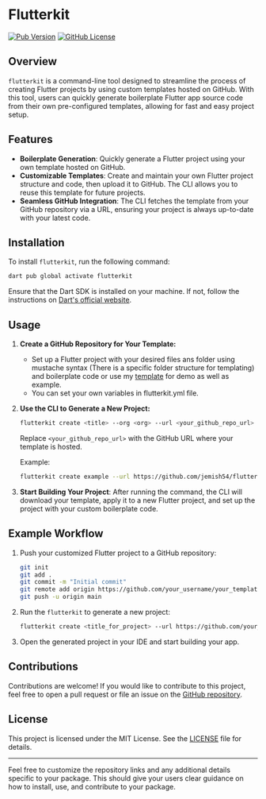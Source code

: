 # Flutterkit

[![Pub Version](https://img.shields.io/pub/v/flutterkit)](https://pub.dev/packages/flutterkit)
[![GitHub License](https://img.shields.io/github/license/jemish54/flutterkit)](https://github.com/jemish54/flutterkit/blob/master/LICENSE)

## Overview

`flutterkit` is a command-line tool designed to streamline the process of creating Flutter projects by using custom templates hosted on GitHub. With this tool, users can quickly generate boilerplate Flutter app source code from their own pre-configured templates, allowing for fast and easy project setup.

## Features

- **Boilerplate Generation**: Quickly generate a Flutter project using your own template hosted on GitHub.
- **Customizable Templates**: Create and maintain your own Flutter project structure and code, then upload it to GitHub. The CLI allows you to reuse this template for future projects.
- **Seamless GitHub Integration**: The CLI fetches the template from your GitHub repository via a URL, ensuring your project is always up-to-date with your latest code.

## Installation

To install `flutterkit`, run the following command:

```bash
dart pub global activate flutterkit
```

Ensure that the Dart SDK is installed on your machine. If not, follow the instructions on [Dart's official website](https://dart.dev/get-dart).

## Usage

1. **Create a GitHub Repository for Your Template:**
   - Set up a Flutter project with your desired files ans folder using mustache syntax (There is a specific folder structure for templating) and boilerplate code or use my [template](https://github.com/jemish54/flutterkit_template) for demo as well as example.
   - You can set your own variables in flutterkit.yml file.
2. **Use the CLI to Generate a New Project:**

   ```bash
   flutterkit create <title> --org <org> --url <your_github_repo_url>
   ```

   Replace `<your_github_repo_url>` with the GitHub URL where your template is hosted.

   Example:

   ```bash
   flutterkit create example --url https://github.com/jemish54/flutterkit_template
   ```

3. **Start Building Your Project**:
   After running the command, the CLI will download your template, apply it to a new Flutter project, and set up the project with your custom boilerplate code.

## Example Workflow

1. Push your customized Flutter project to a GitHub repository:

   ```bash
   git init
   git add .
   git commit -m "Initial commit"
   git remote add origin https://github.com/your_username/your_template_repo.git
   git push -u origin main
   ```

2. Run the `flutterkit` to generate a new project:

   ```bash
   flutterkit create <title_for_project> --url https://github.com/your_username/your_template_repo
   ```

3. Open the generated project in your IDE and start building your app.

## Contributions

Contributions are welcome! If you would like to contribute to this project, feel free to open a pull request or file an issue on the [GitHub repository](https://github.com/jemish54/flutterkit).

## License

This project is licensed under the MIT License. See the [LICENSE](https://github.com/jemish54/flutterkit/blob/master/LICENSE) file for details.

---

Feel free to customize the repository links and any additional details specific to your package. This should give your users clear guidance on how to install, use, and contribute to your package.
